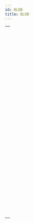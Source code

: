 ```yaml
---
id: BLOB
title: BLOB
---
```

||
|---|
|[<!-- INCLUDE #_command_.BLOB PROPERTIES.Syntax -->](../../commands-legacy/blob-properties)<br/><!-- INCLUDE #_command_.BLOB PROPERTIES.Summary -->|
|[<!-- INCLUDE #_command_.BLOB size.Syntax -->](../../commands-legacy/blob-size)<br/><!-- INCLUDE #_command_.BLOB size.Summary -->|
|[<!-- INCLUDE #_command_.BLOB TO DOCUMENT.Syntax -->](../../commands-legacy/blob-to-document)<br/><!-- INCLUDE #_command_.BLOB TO DOCUMENT.Summary -->|
|[<!-- INCLUDE #_command_.BLOB to integer.Syntax -->](../../commands-legacy/blob-to-integer)<br/><!-- INCLUDE #_command_.BLOB to integer.Summary -->|
|[<!-- INCLUDE #_command_.BLOB to list.Syntax -->](../../commands-legacy/blob-to-list)<br/><!-- INCLUDE #_command_.BLOB to list.Summary -->|
|[<!-- INCLUDE #_command_.BLOB to longint.Syntax -->](../../commands-legacy/blob-to-longint)<br/><!-- INCLUDE #_command_.BLOB to longint.Summary -->|
|[<!-- INCLUDE #_command_.BLOB to real.Syntax -->](../../commands-legacy/blob-to-real)<br/><!-- INCLUDE #_command_.BLOB to real.Summary -->|
|[<!-- INCLUDE #_command_.BLOB to text.Syntax -->](../../commands-legacy/blob-to-text)<br/><!-- INCLUDE #_command_.BLOB to text.Summary -->|
|[<!-- INCLUDE #_command_.BLOB TO VARIABLE.Syntax -->](../../commands-legacy/blob-to-variable)<br/><!-- INCLUDE #_command_.BLOB TO VARIABLE.Summary -->|
|[<!-- INCLUDE #_command_.COMPRESS BLOB.Syntax -->](../../commands-legacy/compress-blob)<br/><!-- INCLUDE #_command_.COMPRESS BLOB.Summary -->|
|[<!-- INCLUDE #_command_.COPY BLOB.Syntax -->](../../commands-legacy/copy-blob)<br/><!-- INCLUDE #_command_.COPY BLOB.Summary -->|
|[<!-- INCLUDE #_command_.DECRYPT BLOB.Syntax -->](../../commands-legacy/decrypt-blob)<br/><!-- INCLUDE #_command_.DECRYPT BLOB.Summary -->|
|[<!-- INCLUDE #_command_.DELETE FROM BLOB.Syntax -->](../../commands-legacy/delete-from-blob)<br/><!-- INCLUDE #_command_.DELETE FROM BLOB.Summary -->|
|[<!-- INCLUDE #_command_.DOCUMENT TO BLOB.Syntax -->](../../commands-legacy/document-to-blob)<br/><!-- INCLUDE #_command_.DOCUMENT TO BLOB.Summary -->|
|[<!-- INCLUDE #_command_.ENCRYPT BLOB.Syntax -->](../../commands-legacy/encrypt-blob)<br/><!-- INCLUDE #_command_.ENCRYPT BLOB.Summary -->|
|[<!-- INCLUDE #_command_.EXPAND BLOB.Syntax -->](../../commands-legacy/expand-blob)<br/><!-- INCLUDE #_command_.EXPAND BLOB.Summary -->|
|[<!-- INCLUDE #_command_.INSERT IN BLOB.Syntax -->](../../commands-legacy/insert-in-blob)<br/><!-- INCLUDE #_command_.INSERT IN BLOB.Summary -->|
|[<!-- INCLUDE #_command_.INTEGER TO BLOB.Syntax -->](../../commands-legacy/integer-to-blob)<br/><!-- INCLUDE #_command_.INTEGER TO BLOB.Summary -->|
|[<!-- INCLUDE #_command_.LIST TO BLOB.Syntax -->](../../commands-legacy/list-to-blob)<br/><!-- INCLUDE #_command_.LIST TO BLOB.Summary -->|
|[<!-- INCLUDE #_command_.LONGINT TO BLOB.Syntax -->](../../commands-legacy/longint-to-blob)<br/><!-- INCLUDE #_command_.LONGINT TO BLOB.Summary -->|
|[<!-- INCLUDE #_command_.REAL TO BLOB.Syntax -->](../../commands-legacy/real-to-blob)<br/><!-- INCLUDE #_command_.REAL TO BLOB.Summary -->|
|[<!-- INCLUDE #_command_.SET BLOB SIZE.Syntax -->](../../commands-legacy/set-blob-size)<br/><!-- INCLUDE #_command_.SET BLOB SIZE.Summary -->|
|[<!-- INCLUDE #_command_.TEXT TO BLOB.Syntax -->](../../commands-legacy/text-to-blob)<br/><!-- INCLUDE #_command_.TEXT TO BLOB.Summary -->|
|[<!-- INCLUDE #_command_.VARIABLE TO BLOB.Syntax -->](../../commands-legacy/variable-to-blob)<br/><!-- INCLUDE #_command_.VARIABLE TO BLOB.Summary -->|
